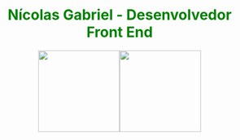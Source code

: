 <h1 style="color:green" align="center" > Nícolas Gabriel - Desenvolvedor Front End</h1>
  
  
  
  

  <div align="center"><img src="https://github-readme-streak-stats.herokuapp.com?user=nicolasgabriiel&theme=github-dark" height=160em /><img height="160em"  margin-left="20px" src="https://github-readme-stats.vercel.app/api/top-langs/?username=nicolasgabriiel&layout=compact&langs_count=7&theme=blue-green"/></div>




<!--
### My techs
  <img alt="Git" src="https://cdn.jsdelivr.net/gh/devicons/devicon/icons/git/git-original.svg" width=40 height=40 /><img alt="HTML" src="https://cdn.jsdelivr.net/gh/devicons/devicon/icons/html5/html5-original.svg" width=40 height=40 /><img alt="CSS" src="https://cdn.jsdelivr.net/gh/devicons/devicon/icons/css3/css3-original.svg" width=40 height=40 /><img alt="JavaScript" src="https://cdn.jsdelivr.net/gh/devicons/devicon/icons/javascript/javascript-original.svg" width=40 height=40 />


### Contact me!
  <a href="https://mail.google.com/mail/u/0/#inbox?compose=GTvVlcRwRrhSRJFLsfRPDvDZLkrpKfnFmfKKMwQbLtVsVBXKksmDshTPDZlFZDPGCCtLmccgfpZtB"><img src="https://img.shields.io/badge/Gmail-D14836?style=for-the-badge&logo=gmail&logoColor=white" target="_blank"></a> <a href="https://www.linkedin.com/in/nicolasgabriiel/" target="_blank"><img src="https://img.shields.io/badge/-LinkedIn-%230077B5?style=for-the-badge&logo=linkedin&logoColor=white" target="_blank"></a>
-->
